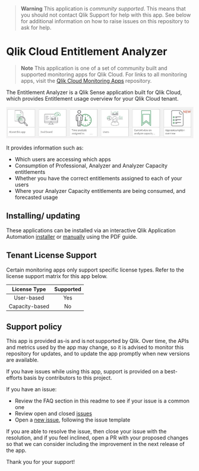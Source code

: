 > **Warning**
> This application is _community supported_. This means that you should not contact
> Qlik Support for help with this app. See below for additional information
> on how to raise issues on this repository to ask for help.

# Qlik Cloud Entitlement Analyzer

> **Note**
> This application is one of a set of community built and supported monitoring apps for Qlik Cloud.
> For links to all monitoring apps, visit the [Qlik Cloud Monitoring Apps](https://github.com/qlik-oss/qlik-cloud-monitoring-apps) repository.

The Entitlement Analyzer is a Qlik Sense application built for Qlik Cloud, which
provides Entitlement usage overview for your Qlik Cloud tenant.

![Sheets in the Entitlement Analyzer](/images/readme_sheets.png)

It provides information such as:

* Which users are accessing which apps
* Consumption of Professional, Analyzer and Analyzer Capacity entitlements
* Whether you have the correct entitlements assigned to each of your users
* Where your Analyzer Capacity entitlements are being consumed, and forecasted
  usage

## Installing/ updating

These applications can be installed via an interactive Qlik Application Automation [installer](https://community.qlik.com/t5/Official-Support-Articles/Qlik-Cloud-Monitoring-Apps-Workflow-Guide/ta-p/2134140) or [manually](/../../releases) using the PDF guide.

## Tenant License Support

Certain monitoring apps only support specific license types. Refer to the license support matrix for this app below.

**License Type**|**Supported**
:-----:|:-----:
User-based|Yes
Capacity-based|No

## Support policy

This app is provided as-is and is not supported by Qlik. Over time, the APIs and
metrics used by the app may change, so it is advised to monitor this repository
for updates, and to update the app promptly when new versions are available.

If you have issues while using this app, support is provided on a best-efforts
basis by contributors to this project.

If you have an issue:

* Review the FAQ section in this readme to see if your issue is a common one
* Review open and closed [issues](/../../issues)
* Open a [new issue](/../../issues/new), following the issue template

If you are able to resolve the issue, then close your issue with the resolution,
and if you feel inclined, open a PR with your proposed changes so that we can
consider including the improvement in the next release of the app.

Thank you for your support!
